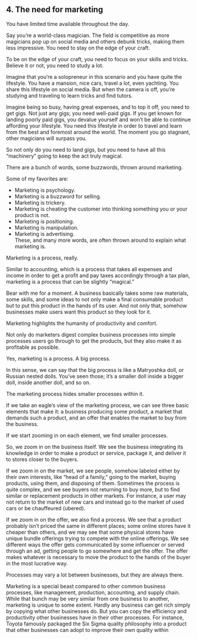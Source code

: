 ## 4. The need for marketing

You have limited time available throughout the day.

Say you’re a world-class magician. The field is competitive as more magicians pop up on social media and others debunk tricks, making them less impressive. You need to stay on the edge of your craft.

To be on the edge of your craft, you need to focus on your skills and tricks. Believe it or not, you need to study a lot.

Imagine that you’re a solopreneur in this scenario and you have quite the lifestyle. You have a mansion, nice cars, travel a lot, even yachting. You share this lifestyle on social media. But when the camera is off, you’re studying and traveling to learn tricks and find tutors.

Imagine being so busy, having great expenses, and to top it off, you need to get gigs. Not just any gigs; you need well-paid gigs. If you get known for landing poorly paid gigs, you devalue yourself and won’t be able to continue affording your lifestyle. You need this lifestyle in order to travel and learn from the best and foremost around the world. The moment you go stagnant, other magicians will surpass you.

So not only do you need to land gigs, but you need to have all this “machinery” going to keep the act truly magical.

There are a bunch of words, some buzzwords, thrown around marketing.

Some of my favorites are:

- Marketing is psychology.
- Marketing is a buzzword for selling.
- Marketing is trickery.
- Marketing is cheating the customer into thinking something you or your product is not.
- Marketing is positioning.
- Marketing is manipulation.
- Marketing is advertising.  
  These, and many more words, are often thrown around to explain what marketing is.

Marketing is a process, really.

Similar to accounting, which is a process that takes all expenses and income in order to get a profit and pay taxes accordingly through a tax plan, marketing is a process that can be slightly “magical.”

Bear with me for a moment. A business basically takes some raw materials, some skills, and some ideas to not only make a final consumable product but to put this product in the hands of its user. And not only that, somehow businesses make users want this product so they look for it.

Marketing highlights the humanity of productivity and comfort.

Not only do marketers digest complex business processes into simple processes users go through to get the products, but they also make it as profitable as possible.

Yes, marketing is a process. A big process.

In this sense, we can say that the big process is like a Matryoshka doll, or Russian nested dolls. You’ve seen those; it’s a smaller doll inside a bigger doll, inside another doll, and so on.

The marketing process hides smaller processes within it.

If we take an eagle’s view of the marketing process, we can see three basic elements that make it: a business producing some product, a market that demands such a product, and an offer that enables the market to buy from the business.

If we start zooming in on each element, we find smaller processes.

So, we zoom in on the business itself. We see the business integrating its knowledge in order to make a product or service, package it, and deliver it to stores closer to the buyers.

If we zoom in on the market, we see people, somehow labeled either by their own interests, like “head of a family,” going to the market, buying products, using them, and disposing of them. Sometimes the process is quite complex, and we see buyers not returning to buy more, but to find similar or replacement products in other markets. For instance, a user may not return to the market of new cars and instead go to the market of used cars or be chauffeured (ubered).

If we zoom in on the offer, we also find a process. We see that a product probably isn’t priced the same in different places; some online stores have it cheaper than others, and we may see that some physical stores have unique bundle offerings trying to compete with the online offerings. We see different ways the offer gets communicated by some influencer or served through an ad, getting people to go somewhere and get the offer. The offer makes whatever is necessary to move the product to the hands of the buyer in the most lucrative way.

Processes may vary a lot between businesses, but they are always there.

Marketing is a special beast compared to other common business processes, like management, production, accounting, and supply chain. While that bunch may be very similar from one business to another, marketing is unique to some extent. Hardly any business can get rich simply by copying what other businesses do. But you can copy the efficiency and productivity other businesses have in their other processes. For instance, Toyota famously packaged the Six Sigma quality philosophy into a product that other businesses can adopt to improve their own quality within
